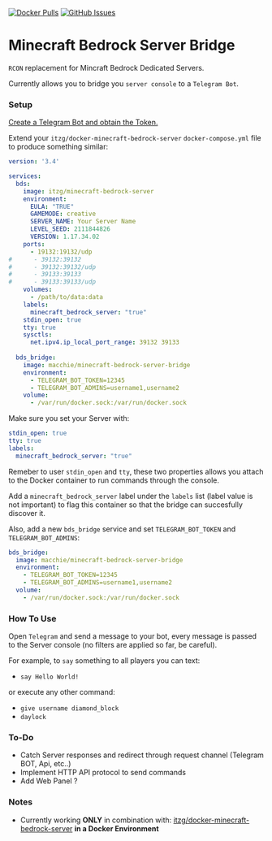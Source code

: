 [![Docker Pulls](https://img.shields.io/docker/pulls/macchie/minecraft-bedrock-server-bridge.svg)](https://hub.docker.com/r/macchie/minecraft-bedrock-server-bridge/)
[![GitHub Issues](https://img.shields.io/github/issues-raw/macchie/minecraft-bedrock-server-bridge.svg)](https://github.com/macchie/minecraft-bedrock-server-bridge/issues)

# Minecraft Bedrock Server Bridge

`RCON` replacement for Mincraft Bedrock Dedicated Servers.

Currently allows you to bridge you `server console` to a `Telegram Bot`.

### Setup

[Create a Telegram Bot and obtain the Token.](https://core.telegram.org/bots#3-how-do-i-create-a-bot)

Extend your `itzg/docker-minecraft-bedrock-server` `docker-compose.yml` file to produce something similar:

```yaml
version: '3.4'

services:
  bds:
    image: itzg/minecraft-bedrock-server
    environment:
      EULA: "TRUE"
      GAMEMODE: creative
      SERVER_NAME: Your Server Name
      LEVEL_SEED: 2111844826
      VERSION: 1.17.34.02
    ports:
      - 19132:19132/udp
#      - 39132:39132
#      - 39132:39132/udp
#      - 39133:39133
#      - 39133:39133/udp
    volumes:
      - /path/to/data:data
    labels:
      minecraft_bedrock_server: "true"
    stdin_open: true
    tty: true
    sysctls:
      net.ipv4.ip_local_port_range: 39132 39133
  
  bds_bridge:
    image: macchie/minecraft-bedrock-server-bridge
    environment:
      - TELEGRAM_BOT_TOKEN=12345
      - TELEGRAM_BOT_ADMINS=username1,username2
    volume:
      - /var/run/docker.sock:/var/run/docker.sock
```

Make sure you set your Server with:

```yaml
stdin_open: true
tty: true
labels:
  minecraft_bedrock_server: "true"
```

Remeber to user `stdin_open` and `tty`, these two properties allows you attach to the Docker container to run commands through the console.

Add a `minecraft_bedrock_server` label under the `labels` list (label value is not important) to flag this container so that the bridge can succesfully discover it.

Also, add a new `bds_bridge` service and set `TELEGRAM_BOT_TOKEN` and `TELEGRAM_BOT_ADMINS`:

```yaml
bds_bridge:
  image: macchie/minecraft-bedrock-server-bridge
  environment:
    - TELEGRAM_BOT_TOKEN=12345
    - TELEGRAM_BOT_ADMINS=username1,username2
  volume:
    - /var/run/docker.sock:/var/run/docker.sock
```

### How To Use

Open `Telegram` and send a message to your bot, every message is passed to the Server console (no filters are applied so far, be careful).

For example, to `say` something to all players you can text:

- `say Hello World!`

or execute any other command:

- `give username diamond_block`
- `daylock`
### To-Do

- Catch Server responses and redirect through request channel (Telegram BOT, Api, etc..)
- Implement HTTP API protocol to send commands
- Add Web Panel ?

### Notes

- Currently working **ONLY** in combination with: [itzg/docker-minecraft-bedrock-server](https://github.com/itzg/docker-minecraft-bedrock-server) **in a Docker Environment**